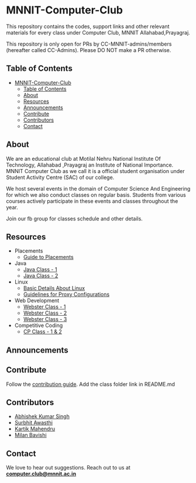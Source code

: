 <head>
    <meta property='og:image' content='{{site.url}}/{{page.image}}'/>
    <meta property='og:type' content='website' />
</head>

# MNNIT-Computer-Club

This repository contains the codes, support links and other relevant materials for every class under Computer Club, MNNIT Allahabad,Prayagraj.

This repository is only open for PRs by CC-MNNIT-admins/members (hereafter called CC-Admins). Please DO NOT make a PR otherwise.


## Table of Contents

- [MNNIT-Computer-Club](#mnnit-computer-club)
  - [Table of Contents](#table-of-contents)
  - [About](#about)
  - [Resources](#resources)
  - [Announcements](#announcements)
  - [Contribute](#contribute)
  - [Contributors](#contributors)
  - [Contact](#contact)

## About

We are an educational club at Motilal Nehru National Institute Of Technology, Allahabad ,Prayagraj an Institute of National Importance. MNNIT Computer Club as we call it is a official student organisation under Student Activity Centre (SAC) of our college.

We host several events in the domain of Computer Science And Engineering for which we also conduct classes on regular basis. Students from various courses actively participate in these events and classes throughout the year.

Join our fb group for classes schedule and other details.

## Resources

- Placements
	- [Guide to Placements](Placements)
- Java
	- [Java Class - 1](Java/2019_08_20_Java-Class-1)
    - [Java Class - 2](Java/2019_08_23_Java-Class-2)
- Linux
    - [Basic Details About Linux](Linux/basic_linux_guidelines.pdf)
    - [Guidelines for Proxy Configurations](Linux/basic_proxy_instructions.md)
- Web Development
    - [Webster Class - 1](WebDev/2019_08_21_Webster-Class-1)
    - [Webster Class - 2](WebDev/2019_08_24_Webster-Class-2)
    - [Webster Class - 3](WebDev/2019_08_29_Webster-Class-3)
- Competitive Coding
  - [CP Class - 1 & 2](Competitive_Coding/2019_08_24_CP-Class-1&2)

## Announcements



## Contribute

Follow the [contribution guide](https://github.com/CC-MNNIT/2019-20-Classes/blob/master/.github/CONTRIBUTING.md). Add the class folder link in README.md

## Contributors

* [Abhishek Kumar Singh](https://github.com/Abhishek1103)
* [Surbhit Awasthi](https://github.com/surbhitawasthi)
* [Kartik Mahendru](https://github.com/kartikMahendru)
* [Milan Bavishi](https://github.com/jarvisdev)

## Contact

We love to hear out suggestions. Reach out to us at <strong>computer.club@mnnit.ac.in</strong>
